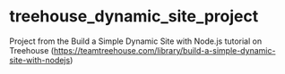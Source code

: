 # treehouse_dynamic_site_project
Project from the Build a Simple Dynamic Site with Node.js tutorial on Treehouse (https://teamtreehouse.com/library/build-a-simple-dynamic-site-with-nodejs)
